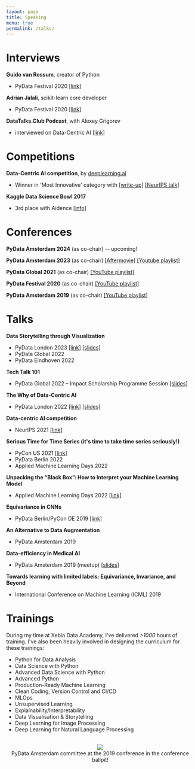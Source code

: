 ```yaml
---
layout: page
title: Speaking
menu: true
permalink: /talks/
---
```



# Interviews

**Guido van Rossum**, creator of Python
- PyData Festival 2020 [[link]](https://www.youtube.com/watch?v=eJUwlzR_hCY)

**Adrian Jalali**, scikit-learn core developer
- PyData Festival 2020 [[link]](https://www.youtube.com/watch?v=0tXIkjClGOs)

**DataTalks.Club Podcast**, with Alexey Grigorev
- interviewed on Data-Centric AI [[link]](https://datatalks.club/podcast/s12e03-data-centric-ai.html)

# Competitions

**Data-Centric AI competition**, by [deeplearning.ai](https://https-deeplearning-ai.github.io/data-centric-comp/)
- Winner in 'Most Innovative' category with  [[write-up]](https://www.deeplearning.ai/blog/data-centric-ai-competition-godatadriven/) [[NeurIPS talk]](https://neurips.cc/virtual/2021/workshop/21860#collapse-sl-38305)

**Kaggle Data Science Bowl 2017**
- 3rd place with Aidence [[info]](https://www.kaggle.com/c/data-science-bowl-2017)

# Conferences

**PyData Amsterdam 2024** (as co-chair) -- upcoming!

**PyData Amsterdam 2023** (as co-chair) [[Aftermovie]](https://www.youtube.com/watch?v=TwQNBqqH9hA) [[Youtube playlist]](https://www.youtube.com/watch?v=_nlryVPWTGM&list=PLGVZCDnMOq0pADyz2VboxPFIdrsozlENg&pp=iAQB)

**PyData Global 2021** (as co-chair) [[YouTube playlist]](https://www.youtube.com/watch?v=51FAin5RyHY&list=PLGVZCDnMOq0qlw7eLuNIvoUTisSfDbjmq)

**PyData Festival 2020** (as co-chair) [[YouTube playlist]](https://www.youtube.com/watch?v=BKYWt8B9hgs&list=PLGVZCDnMOq0oX4ymLgldSvpfiZj-S8-fH&pp=iAQB)

**PyData Amsterdam 2019** (as co-chair) [[YouTube playlist]](https://www.youtube.com/playlist?list=PLGVZCDnMOq0q7_6SdrC2wRtdkojGBTAht)

# Talks
**Data Storytelling through Visualization**
- PyData London 2023 [[link]](https://www.youtube.com/watch?v=23Bf-jb3ryk) [[slides]](../assets/slides/data_visualization_storytelling.pdf)
- PyData Global 2022
- PyData Eindhoven 2022

**Tech Talk 101**
- PyData Global 2022 – Impact Scholarship Programme Session [[slides]](../assets/slides/tech_talk_101.pdf)

**The Why of Data-Centric AI**
- PyData London 2022 [[link]](https://www.youtube.com/watch?v=vgtdPwUrP5I) [[slides]](../assets/slides/why_of_data_centric_ai.pdf)

**Data-centric AI competition**
- NeurIPS 2021 [[link]](https://neurips.cc/virtual/2021/workshop/21860#collapse-sl-38305)

**Serious Time for Time Series (it's time to take time series seriously!)**
- PyCon US 2021 [[link]](https://www.youtube.com/watch?v=nT6UsVgJ0xw)
- PyData Berlin 2022
- Applied Machine Learning Days 2022

**Unpacking the “Black Box”: How to Interpret your Machine Learning Model**
- Applied Machine Learning Days 2022 [[link]](https://appliedmldays.org/events/amld-epfl-2022/workshops/unpacking-the-black-box-how-to-interpret-your-machine-learning-model)

**Equivariance in CNNs**
- PyData Berlin/PyCon DE 2019 [[link]](https://www.youtube.com/watch?v=t7U-Z5a7oWw)

**An Alternative to Data Augmentation**
- PyData Amsterdam 2019

**Data-efficiency in Medical AI**
- PyData Amsterdam 2019 (meetup) [[slides]](../assets/slides/data_efficiency_for_medical_image_analysis.pdf)

**Towards learning with limited labels: Equivariance, Invariance, and Beyond**
- International Conference on Machine Learning (ICML) 2019



<!--I've delivered, attended and organised a fair bit of talks, workshops and trainings throughout the years. Here's a selection of:
 - [Talks](#talks)
 - [Interviews](#interviews)
 - [Competitions](#competitions)
 - [Trainings](#trainings)
 - [Conferences](#conferences) -->

<!-- <a name="talks"></a> -->
<!-- ### - Talks

_Data Storytelling through Visualization_, PyData Global/Eindhoven 2022 [[link]](https://www.youtube.com/watch?v=eMGF9AeO-sM&t) [[slides]](../assets/slides/data_visualization_storytelling.pdf)

_Tech Talk 101_, PyData Global 2022 -- Impact Scholarship Programme Session [[slides]](../assets/slides/tech_talk_101.pdf)

_Data-Centric AI Cookbook_, PyData Global 2022 

_The Why of Data-Centric AI_, PyData London 2022 [[link]](https://www.youtube.com/watch?v=vgtdPwUrP5I) [[slides]](../assets/slides/why_of_data_centric_ai.pdf)

_Data-centric AI competition_, NeurIPS 2021 [[link]](https://neurips.cc/virtual/2021/workshop/21860#collapse-sl-38305)

_Serious Time for Time Series_ (*it's time to take time series seriously!*), PyCon US 2021 [[link]](https://www.youtube.com/watch?v=nT6UsVgJ0xw), PyData Berlin 2022, AMLD 2022

_Unpacking the "Black Box": How to Interpret your Machine Learning Model_, [Applied Machine Learning Days 2022](https://appliedmldays.org/events/amld-epfl-2022/workshops/unpacking-the-black-box-how-to-interpret-your-machine-learning-model)

_Equivariance in CNNs_, PyData Berlin/PyCon DE 2019 [[link]](https://www.youtube.com/watch?v=t7U-Z5a7oWw&t=3s)

_An Alternative to Data Augmentation_, PyData Amsterdam 2019

_Data-efficiency in Medical AI_, PyData Amsterdam 2019 (meetup) [[slides]](../assets/slides/data_efficiency_for_medical_image_analysis.pdf)

_Towards learning with limited labels: Equivariance, Invariance, and Beyond_, International Conference on Machine Learning (ICML) 2019 

<a name="interviews"></a>
### - Interviews
_w/ Guido van Rossum_ (creator Python), PyData Festival  2020  [[link]](https://www.youtube.com/watch?v=eJUwlzR_hCY)

_w/ Adrin Jalali_ (scikit-learn core developer), PyData Festival 2020 
[[link]](https://www.youtube.com/watch?v=0tXIkjClGOs)

_DataTalks.Club Podcast_ on Data-Centric AI [[link]](https://datatalks.club/podcast/s12e03-data-centric-ai.html) -->
<!-- 
	
<a name="competitions"></a>
### - Competitions

_Data-Centric AI competition_ by [deeplearning.ai](https://https-deeplearning-ai.github.io/data-centric-comp/)
-- _winner_ in '*Most Innovative*' category with Rens Dimmendaal & Roel Bertens. [[write-up]](https://www.deeplearning.ai/blog/data-centric-ai-competition-godatadriven/)

_Kaggle Data Science Bowl 2017_ -- _3rd place_ with Aidence. [[competition]](https://www.kaggle.com/c/data-science-bowl-2017) \| [[solution]](https://bitbucket.org/aidence/kaggle-data-science-bowl-2017/src/master/) -->

<!-- 
 
<a name="conferences"></a>
### - Conferences
_PyData Amsterdam 2024_ (as co-chair) _upcoming!_

_PyData Amsterdam 2023_ (as co-chair) 	[YouTube playlist](https://www.youtube.com/watch?v=_nlryVPWTGM&list=PLGVZCDnMOq0pADyz2VboxPFIdrsozlENg)
	

_PyData Global 2021_ (as co-chair)
	[website](https://pydata.org/global2021/) - [YouTube playlist](https://www.youtube.com/watch?v=51FAin5RyHY&list=PLGVZCDnMOq0qlw7eLuNIvoUTisSfDbjmq)
	
_PyData Festival 2020_ (as co-chair)
	[website](https://pydata.org/amsterdam2019/schedule/) - [YouTube playlist](https://www.youtube.com/playlist?list=PLGVZCDnMOq0q7_6SdrC2wRtdkojGBTAht)
	
_PyData Amsterdam 2019_ (as co-chair)
	[website](https://pydata.org/amsterdam2019/) - [YouTube playlist](https://www.youtube.com/playlist?list=PLGVZCDnMOq0q7_6SdrC2wRtdkojGBTAht)
	 -->

<a name="trainings"></a>
# Trainings
During my time at Xebia Data Academy, I've delivered *>1000* hours of training. I've also been heavily involved in designing the curriculum for these trainings: 
* Python for Data Analysis
* Data Science with Python 
* Advanced Data Science with Python 
* Advanced Python
* Production-Ready Machine Learning 
* Clean Coding, Version Control and CI/CD
* MLOps 
* Unsupervised Learning 
* Explainability/Interpretability 
* Data Visualisation & Storytelling
* Deep Learning for Image Processing 
* Deep Learning for Natural Language Processing 

<!--#### PyData Festival 2020 (co-chair)
A week-long online festival to serve as an alternative to the IRL conference. Each day had a dedicated theme (Engineering, Fairness & Data, Open Source, Python, Applications) and sessions during breakfast (tutorials/workshops), lunch (panels, interviews, sprint preparation sessions) and after dinner (talks).

 Highlights include: interviews with the creator of Python (Guido van Rossum), core developer of Scikit Learn (Adrin Jalali), release managers of Python 3.8/3.9 (Łukasz Langa) and Python 3.10/3.11 (Pablo Galindo Salgado) and a Pandas sprint lead by a Pandas maintainer (Marco Gorelli).

 [[conference website]](https://amsterdam.pydata.org) - [[YouTube playlist]](https://www.youtube.com/playlist?list=PLGVZCDnMOq0oX4ymLgldSvpfiZj-S8-fH)



#### PyData Amsterdam 2019 (co-chair)
A three-day conference hosted at GoDataDriven and Booking.com HQ. The conference in numbers: 2 keynotes, 4 tutorials, 30 talks, 45 speakers, >350 attendees, 11 sponsors, 1 ballpit.

[[conference website]](https://pydata.org/amsterdam2019/schedule/) - [[YouTube playlist]](https://www.youtube.com/playlist?list=PLGVZCDnMOq0q7_6SdrC2wRtdkojGBTAht) -->

<br>
<center>
<img src='../assets/misc/ballpit.gif'>
	<br>
 PyData Amsterdam committee at the 2019 conference in the conference ballpit!</center>


<!-- ## Training
Trainings given and co-developed:
* Data Wrangling & Visualisation
* Basics of Machine Learning
* Python Essentials
* Deep Learning for Computer Vision
* Predictive Modeling & Machine Learning
* Advanced Data Science
* Clean Coding, Version Control, CI/CD
* Data Science w/ Python
* Advanced Python Developer & Machine Learning in Production -->
